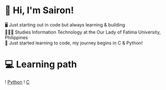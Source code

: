 <!-- Level 2: Using a README generator GPRM (https://gprm.itsvg.in) -->

# 👋 Hi, I'm Sairon!
🖥️  Just starting out in code but always learning & building<br/>
🧑🏻‍🎓 Studies Information Technology at the Our Lady of Fatima University, Philippines<br/>
💭 Just started learning to code, my journey begins in C & Python!<br/>

# 💻 Learning path
! [Python](https://img.shields.io/badge/-Python-darkblue?style=plastic&logo=python&logoColor=yellow)
! [C](https://img.shields.io/badge/C%20Language-00599C?style=flat-square&logo=c&logoColor=white)
